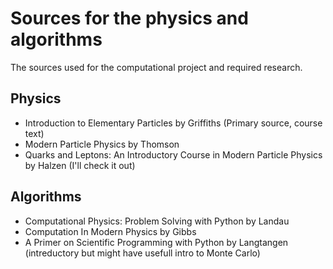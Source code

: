 # Sources for the physics and algorithms #
The sources used for the computational project and required research.

## Physics ##
- Introduction to Elementary Particles by Griffiths (Primary source, course text)
- Modern Particle Physics by Thomson
- Quarks and Leptons: An Introductory Course in Modern Particle Physics by Halzen (I'll check it out)

## Algorithms ##
- Computational Physics: Problem Solving with Python by Landau
- Computation In Modern Physics by Gibbs
- A Primer on Scientific Programming with Python by Langtangen (intreductory but might have usefull intro to Monte Carlo)

